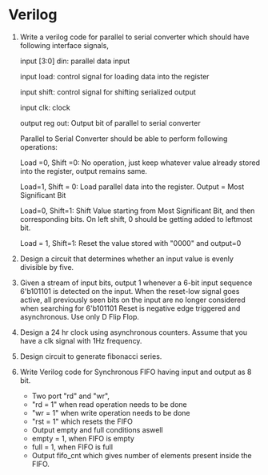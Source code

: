 # Verilog

1. Write a verilog code for parallel to serial converter which should have following interface signals,

   input [3:0] din: parallel data input

   input load: control signal for loading data into the register

   input shift: control signal for shifting serialized output

   input clk: clock

   output reg out: Output bit of parallel to serial converter

   Parallel to Serial Converter should be able to perform following operations:

   Load =0, Shift =0: No operation, just keep whatever value already stored into the register, output remains same.

   Load=1, Shift = 0: Load parallel data into the register. Output = Most Significant Bit

   Load=0, Shift=1: Shift Value starting from Most Significant Bit, and then corresponding bits. On left shift, 0 should be getting added to leftmost bit.

   Load = 1, Shift=1: Reset the value stored with "0000" and output=0

2. Design a circuit that determines whether an input value is evenly divisible by five.

3. Given a stream of input bits, output 1 whenever a 6-bit input sequence 6'b101101 is detected on the input. When the reset-low signal goes active, all previously seen bits on the input are no longer considered when searching for 6'b101101
   Reset is negative edge triggered and asynchronous. Use only D Flip Flop.

4. Design a 24 hr clock using asynchronous counters. Assume that you have a clk signal with 1Hz frequency.

5. Design circuit to generate fibonacci series.

6. Write Verilog code for Synchronous FIFO having input and output as 8 bit.

   - Two port "rd" and "wr",
   - "rd = 1" when read operation needs to be done
   - "wr = 1" when write operation needs to be done
   - "rst = 1" which resets the FIFO
   - Output empty and full conditions aswell
   - empty = 1, when FIFO is empty
   - full = 1, when FIFO is full
   - Output fifo_cnt which gives number of elements present inside the FIFO.
